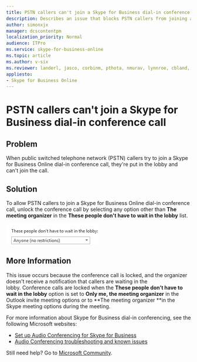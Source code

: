 ```yaml
---
title: PSTN callers can't join a Skype for Business dial-in conference call
description: Describes an issue that blocks PSTN callers from joining a Skype for Business Online dial-in conference call. Instead, these callers are stuck in the lobby. A solution is provided.
author: simonxjx
manager: dcscontentpm
localization_priority: Normal
audience: ITPro
ms.service: skype-for-business-online
ms.topic: article
ms.author: v-six
ms.reviewer: landerl, jasco, corbinm, pthota, nmurav, lynnroe, cbland, rischwen, Leonarwo, msp, romanma
appliesto:
- Skype for Business Online
---
```


# PSTN callers can't join a Skype for Business dial-in conference call

## Problem

When public switched telephone network (PSTN) callers try to join a Skype for Business Online dial-in conference call, they're put in the lobby and can't join the call.  

## Solution 

To allow PSTN callers to join a Skype for Business Online dial-in conference call, unlock the conference call by selecting any option other than **The meeting organizer** in the **These people don't have to wait in the lobby** list. 

![Screen shot of the ](./media/pstn-callers-cant-join-dial-in-call/unlock-conference-call.png)

## More Information

This issue occurs because the conference call is locked, and the organizer doesn't receive a notification that callers are waiting in the lobby. Conference calls are locked when the **These people don’t have to wait in the lobby** option is set to **Only me, the meeting organizer** in the Outlook invite meeting options or to **The meeting organizer **in the Skype meeting options during the meeting.  

For more information about Skype for Business dial-in conferencing, see the following Microsoft websites:

- [Set up Audio Conferencing for Skype for Business](https://support.office.com/article/getting-started-with-dial-in-conferencing-7cc7d3f3-d081-4c0e-b01d-ec1e420669ce)
- [Audio Conferencing troubleshooting and known issues](https://support.office.com/article/dial-in-conferencing-known-issues-72979911-5319-4de2-a275-4dd9a0f44fe6)   

Still need help? Go to [Microsoft Community](https://answers.microsoft.com/).